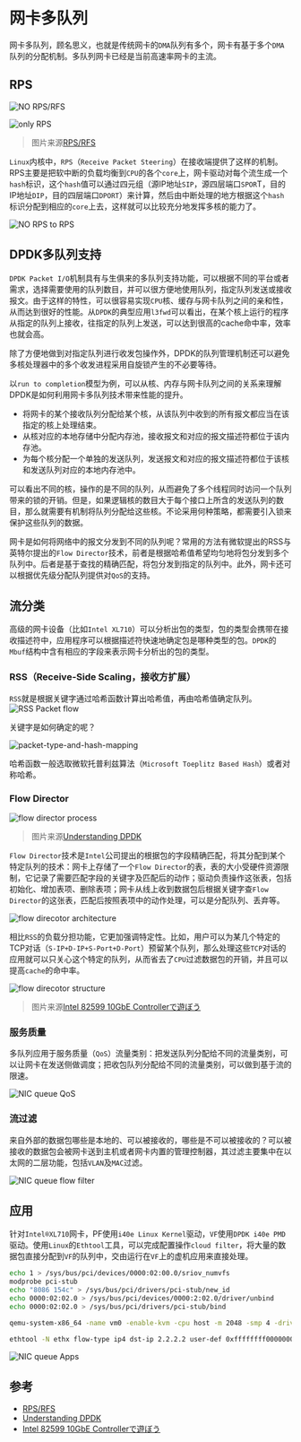# 网卡多队列

网卡多队列，顾名思义，也就是传统网卡的`DMA`队列有多个，网卡有基于多个`DMA`队列的分配机制。多队列网卡已经是当前高速率网卡的主流。

## RPS

![NO RPS/RFS](images/no-rps.jpg)

![only RPS](images/only-rps.jpg)

 > 图片来源[RPS/RFS](https://www.slideshare.net/gokzy/rpsrfs)

`Linux`内核中，`RPS`（`Receive Packet Steering`）在接收端提供了这样的机制。RPS主要是把软中断的负载均衡到`CPU`的各个`core`上，网卡驱动对每个流生成一个`hash`标识，这个`hash`值可以通过四元组（源IP地址`SIP`，源四层端口`SPOR`T，目的IP地址`DIP`，目的四层端口`DPORT`）来计算，然后由中断处理的地方根据这个`hash`标识分配到相应的`core`上去，这样就可以比较充分地发挥多核的能力了。

![NO RPS to RPS](images/linux-no-rps-to-rps.jpg)



## DPDK多队列支持

`DPDK Packet I/O`机制具有与生俱来的多队列支持功能，可以根据不同的平台或者需求，选择需要使用的队列数目，并可以很方便地使用队列，指定队列发送或接收报文。由于这样的特性，可以很容易实现`CPU`核、缓存与网卡队列之间的亲和性，从而达到很好的性能。从`DPDK`的典型应用`l3fwd`可以看出，在某个核上运行的程序从指定的队列上接收，往指定的队列上发送，可以达到很高的cache命中率，效率也就会高。

除了方便地做到对指定队列进行收发包操作外，DPDK的队列管理机制还可以避免多核处理器中的多个收发进程采用自旋锁产生的不必要等待。

以`run to completion`模型为例，可以从核、内存与网卡队列之间的关系来理解DPDK是如何利用网卡多队列技术带来性能的提升。

- 将网卡的某个接收队列分配给某个核，从该队列中收到的所有报文都应当在该指定的核上处理结束。
- 从核对应的本地存储中分配内存池，接收报文和对应的报文描述符都位于该内存池。
- 为每个核分配一个单独的发送队列，发送报文和对应的报文描述符都位于该核和发送队列对应的本地内存池中。

可以看出不同的核，操作的是不同的队列，从而避免了多个线程同时访问一个队列带来的锁的开销。但是，如果逻辑核的数目大于每个接口上所含的发送队列的数目，那么就需要有机制将队列分配给这些核。不论采用何种策略，都需要引入锁来保护这些队列的数据。

网卡是如何将网络中的报文分发到不同的队列呢？常用的方法有微软提出的RSS与英特尔提出的`Flow Director`技术，前者是根据哈希值希望均匀地将包分发到多个队列中。后者是基于查找的精确匹配，将包分发到指定的队列中。此外，网卡还可以根据优先级分配队列提供对`QoS`的支持。

## 流分类

高级的网卡设备（比如`Intel XL710`）可以分析出包的类型，包的类型会携带在接收描述符中，应用程序可以根据描述符快速地确定包是哪种类型的包。`DPDK`的`Mbuf`结构中含有相应的字段来表示网卡分析出的包的类型。

### RSS（Receive-Side Scaling，接收方扩展）

`RSS`就是根据关键字通过哈希函数计算出哈希值，再由哈希值确定队列。
![RSS Packet flow](images/rss-packet-flow.jpg)


关键字是如何确定的呢？

![packet-type-and-hash-mapping](images/packet-type-and-hash-mapping.jpg)

哈希函数一般选取微软托普利兹算法（`Microsoft Toeplitz Based Hash`）或者对称哈希。

### Flow Director

![flow director process](images/flow-director-process.jpg)

> 图片来源[Understanding DPDK](https://www.slideshare.net/garyachy/dpdk-44585840)

`Flow Director`技术是`Intel`公司提出的根据包的字段精确匹配，将其分配到某个特定队列的技术：网卡上存储了一个`Flow Director`的表，表的大小受硬件资源限制，它记录了需要匹配字段的关键字及匹配后的动作；驱动负责操作这张表，包括初始化、增加表项、删除表项；网卡从线上收到数据包后根据关键字查`Flow Director`的这张表，匹配后按照表项中的动作处理，可以是分配队列、丢弃等。

![flow direcotor architecture](images/flow-direcotor-architecture.jpg)

相比`RSS`的负载分担功能，它更加强调特定性。比如，用户可以为某几个特定的TCP对话（`S-IP+D-IP+S-Port+D-Port`）预留某个队列，那么处理这些`TCP`对话的应用就可以只关心这个特定的队列，从而省去了`CPU`过滤数据包的开销，并且可以提高`cache`的命中率。

![flow direcotor structure](images/flow-direcotor-structure.jpg)

> 图片来源[Intel 82599 10GbE Controllerで遊ぼう](https://www.slideshare.net/syuu1228/82599-12260867)

### 服务质量

多队列应用于服务质量（`QoS`）流量类别：把发送队列分配给不同的流量类别，可以让网卡在发送侧做调度；把收包队列分配给不同的流量类别，可以做到基于流的限速。

![NIC queue QoS](images/nic-queue-qos.jpg)

### 流过滤

来自外部的数据包哪些是本地的、可以被接收的，哪些是不可以被接收的？可以被接收的数据包会被网卡送到主机或者网卡内置的管理控制器，其过滤主要集中在以太网的二层功能，包括`VLAN`及`MAC`过滤。

![NIC queue flow filter](images/nic-queue-flow-filter.jpg)

## 应用

针对`Intel®XL710`网卡，PF使用`i40e Linux Kernel`驱动，`VF`使用`DPDK i40e PMD`驱动。使用`Linux`的`Ethtool`工具，可以完成配置操作`cloud filter`，将大量的数据包直接分配到`VF`的队列中，交由运行在`VF`上的虚机应用来直接处理。

```bash
echo 1 > /sys/bus/pci/devices/0000:02:00.0/sriov_numvfs
modprobe pci-stub
echo "8086 154c" > /sys/bus/pci/drivers/pci-stub/new_id
echo 0000:02:02.0 > /sys/bus/pci/devices/0000:2:02.0/driver/unbind
echo 0000:02:02.0 > /sys/bus/pci/drivers/pci-stub/bind

qemu-system-x86_64 -name vm0 -enable-kvm -cpu host -m 2048 -smp 4 -drive file=dpdk-vm0.img -vnc :4 -device pci-assign,host=02:02.0

ethtool -N ethx flow-type ip4 dst-ip 2.2.2.2 user-def 0xffffffff00000000 action 2 loc 1
```

![NIC queue Apps](images/nic-queue-apps.jpg)

## 参考

- [RPS/RFS](https://www.slideshare.net/gokzy/rpsrfs)
- [Understanding DPDK](https://www.slideshare.net/garyachy/dpdk-44585840)
- [Intel 82599 10GbE Controllerで遊ぼう](https://www.slideshare.net/syuu1228/82599-12260867)
